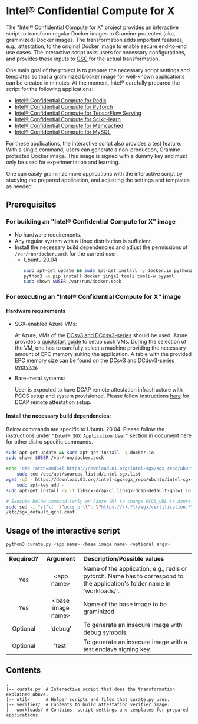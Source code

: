 # Intel® Confidential Compute for X

The "Intel® Confidential Compute for X" project provides an interactive script to transform regular
Docker images to Gramine-protected (aka, graminized) Docker images. The transformation adds
important features, e.g., attestation, to the original Docker image to enable secure end-to-end use
cases. The interactive script asks users for necessary configurations, and provides these inputs to
[GSC](https://github.com/gramineproject/gsc) for the actual transformation.

One main goal of the project is to prepare the necessary script settings and templates so that a
graminized Docker image for well-known applications can be created in minutes. At the moment,
Intel® carefully prepared the script for the following applications:

* [Intel® Confidential Compute for Redis](workloads/redis/)
* [Intel® Confidential Compute for PyTorch](workloads/pytorch/)
* [Intel® Confidential Compute for TensorFlow Serving](workloads/tensorflow-serving/)
* [Intel® Confidential Compute for Scikit-learn](workloads/sklearn/)
* [Intel® Confidential Compute for Memcached](workloads/memcached/)
* [Intel® Confidential Compute for MySQL](workloads/mysql/)

For these applications, the interactive script also provides a test feature. With a single command,
users can generate a non-production, Gramine-protected Docker image. This image is signed with a
dummy key and must only be used for experimentation and learning.

One can easily graminize more applications with the interactive script by studying the prepared
application, and adjusting the settings and templates as needed.


## Prerequisites

### For building an "Intel® Confidential Compute for X" image

- No hardware requirements.
- Any regular system with a Linux distribution is sufficient.
- Install the necessary build dependencies and adjust the permissions of `/var/run/docker.sock` for
  the current user:
   - Ubuntu 20.04
        ```sh
        sudo apt-get update && sudo apt-get install -y docker.io python3 python3-pip
        python3 -m pip install docker jinja2 tomli tomli-w pyyaml
        sudo chown $USER /var/run/docker.sock
        ```

### For executing an "Intel® Confidential Compute for X" image

#### Hardware requirements

- SGX-enabled Azure VMs:

  At Azure, VMs of the [DCsv3 and DCdsv3-series](https://learn.microsoft.com/en-us/azure/virtual-machines/dcv3-series)
  should be used. Azure provides a
  [quickstart guide](https://learn.microsoft.com/en-us/azure/confidential-computing/quick-create-portal)
  to setup such VMs. During the selection of the VM, one has to carefully select a machine
  providing the necessary amount of EPC memory suiting the application. A table with the
  provided EPC memory size can be found on the
  [DCsv3 and DCdsv3-series overview](https://learn.microsoft.com/en-us/azure/virtual-machines/dcv3-series).

- Bare-metal systems:

  User is expected to have DCAP remote attestation infrastructure with PCCS setup and system
  provisioned. Please follow instructions [here](https://www.intel.com/content/www/us/en/developer/articles/guide/intel-software-guard-extensions-data-center-attestation-primitives-quick-install-guide.html)
  for DCAP remote attestation setup.

#### Install the necessary build dependencies:

  Below commands are specific to Ubuntu 20.04. Please follow the instructions under
  `"Intel® SGX Application User"` section in document [here](https://download.01.org/intel-sgx/latest/dcap-latest/linux/docs/Intel_SGX_SW_Installation_Guide_for_Linux.pdf) for other distro specific commands.

  ```sh
  sudo apt-get update && sudo apt-get install -y docker.io
  sudo chown $USER /var/run/docker.sock

  echo 'deb [arch=amd64] https://download.01.org/intel-sgx/sgx_repo/ubuntu focal main' |
      sudo tee /etc/apt/sources.list.d/intel-sgx.list
  wget -qO - https://download.01.org/intel-sgx/sgx_repo/ubuntu/intel-sgx-deb.key |
      sudo apt-key add -
  sudo apt-get install -y -f libsgx-dcap-ql libsgx-dcap-default-qpl=1.16.100.2-focal1

  # Execute below command (only on Azure VM) to change PCCS_URL to Azure PCCS
  sudo sed -i "s|^\(  \"pccs_url\": \"https://\).*\(/sgx/certification.*\)|\1global.acccache.azure.net\2|g" \
  /etc/sgx_default_qcnl.conf
  ```

## Usage of the interactive script

```sh
python3 curate.py <app name> <base image name> <optional args>
```


| Required?| Argument | Description/Possible values |
| :----: | :----: | :--- |
| Yes | \<app name\> | Name of the application, e.g., redis or pytorch. Name has to correspond to the application's folder name in 'workloads/'. |
| Yes | \<base image name\> | Name of the base image to be graminized. |
| Optional | 'debug' | To generate an insecure image with debug symbols. |
| Optional | 'test'  | To generate an insecure image with a test enclave signing key. |


## Contents

    .
    |-- curate.py  # Interactive script that does the transformation explained above.
    |-- util/      # Helper scripts and files that curate.py uses.
    |-- verifier/  # Contents to build attestation verifier image.
    |-- workloads/ # Contains  script settings and templates for prepared applications.
